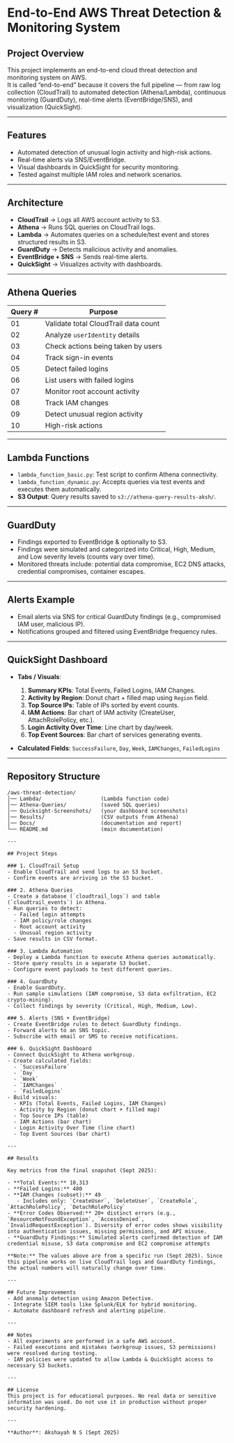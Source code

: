 # End-to-End AWS Threat Detection & Monitoring System

## Project Overview
This project implements an end-to-end cloud threat detection and monitoring system on AWS.  
It is called “end-to-end” because it covers the full pipeline — from raw log collection (CloudTrail) to automated detection (Athena/Lambda), continuous monitoring (GuardDuty), real-time alerts (EventBridge/SNS), and visualization (QuickSight).  

---

## Features
- Automated detection of unusual login activity and high-risk actions.
- Real-time alerts via SNS/EventBridge.
- Visual dashboards in QuickSight for security monitoring.
- Tested against multiple IAM roles and network scenarios.

---

## Architecture
- **CloudTrail** → Logs all AWS account activity to S3.  
- **Athena** → Runs SQL queries on CloudTrail logs.  
- **Lambda** → Automates queries on a schedule/test event and stores structured results in S3.  
- **GuardDuty** → Detects malicious activity and anomalies.  
- **EventBridge + SNS** → Sends real-time alerts.  
- **QuickSight** → Visualizes activity with dashboards.

---

## Athena Queries
| Query # | Purpose                              |
|---------|--------------------------------------|
| 01      | Validate total CloudTrail data count |
| 02      | Analyze `userIdentity` details       |
| 03      | Check actions being taken by users   |
| 04      | Track sign-in events                 |
| 05      | Detect failed logins                 |
| 06      | List users with failed logins        |
| 07      | Monitor root account activity        |
| 08      | Track IAM changes                    |
| 09      | Detect unusual region activity       |
| 10      | High-risk actions                    |

---

## Lambda Functions
- `lambda_function_basic.py`: Test script to confirm Athena connectivity.
- `lambda_function_dynamic.py`: Accepts queries via test events and executes them automatically.
- **S3 Output**: Query results saved to `s3://athena-query-results-aksh/`.

---

## GuardDuty
- Findings exported to EventBridge & optionally to S3.
- Findings were simulated and categorized into Critical, High, Medium, and Low severity levels (counts vary over time).
- Monitored threats include: potential data compromise, EC2 DNS attacks, credential compromises, container escapes.

---

## Alerts Example  
- Email alerts via SNS for critical GuardDuty findings (e.g., compromised IAM user, malicious IP).  
- Notifications grouped and filtered using EventBridge frequency rules.

---

## QuickSight Dashboard
- **Tabs / Visuals**:
  1. **Summary KPIs**: Total Events, Failed Logins, IAM Changes.
  2. **Activity by Region**: Donut chart + filled map using `Region` field.
  3. **Top Source IPs**: Table of IPs sorted by event counts.
  4. **IAM Actions**: Bar chart of IAM activity (CreateUser, AttachRolePolicy, etc.).
  5. **Login Activity Over Time**: Line chart by day/week.
  6. **Top Event Sources**: Bar chart of services generating events.

- **Calculated Fields**: `SuccessFailure`, `Day`, `Week`, `IAMChanges`, `FailedLogins`  

---

## Repository Structure
```plaintext
/aws-threat-detection/
│── Lambda/                   (Lambda function code)
│── Athena-Queries/           (saved SQL queries)
│── Quicksight-Screenshots/   (your dashboard screenshots)
│── Results/                  (CSV outputs from Athena)
│── Docs/                     (documentation and report)
└── README.md                 (main documentation)

---

## Project Steps

### 1. CloudTrail Setup
- Enable CloudTrail and send logs to an S3 bucket.  
- Confirm events are arriving in the S3 bucket.  

### 2. Athena Queries
- Create a database (`cloudtrail_logs`) and table (`cloudtrail_events`) in Athena.  
- Run queries to detect:  
  - Failed login attempts  
  - IAM policy/role changes  
  - Root account activity  
  - Unusual region activity  
- Save results in CSV format.  

### 3. Lambda Automation
- Deploy a Lambda function to execute Athena queries automatically.  
- Store query results in a separate S3 bucket.  
- Configure event payloads to test different queries.  

### 4. GuardDuty
- Enable GuardDuty.  
- Run sample simulations (IAM compromise, S3 data exfiltration, EC2 crypto-mining).  
- Collect findings by severity (Critical, High, Medium, Low).  

### 5. Alerts (SNS + EventBridge)
- Create EventBridge rules to detect GuardDuty findings.  
- Forward alerts to an SNS topic.  
- Subscribe with email or SMS to receive notifications.  

### 6. QuickSight Dashboard
- Connect QuickSight to Athena workgroup.  
- Create calculated fields:  
  - `SuccessFailure`  
  - `Day`  
  - `Week`
  - `IAMChanges`
  - `FailedLogins`   
- Build visuals:  
  - KPIs (Total Events, Failed Logins, IAM Changes)  
  - Activity by Region (donut chart + filled map)  
  - Top Source IPs (table)  
  - IAM Actions (bar chart)  
  - Login Activity Over Time (line chart)  
  - Top Event Sources (bar chart)  

---

## Results

Key metrics from the final snapshot (Sept 2025):

- **Total Events:** 10,313  
- **Failed Logins:** 480  
- **IAM Changes (subset):** 49  
   - Includes only: `CreateUser`, `DeleteUser`, `CreateRole`,  `AttachRolePolicy`, `DetachRolePolicy`  
- **Error Codes Observed:** 20+ distinct errors (e.g., `ResourceNotFoundException`, `AccessDenied`, `InvalidRequestException`). Diversity of error codes shows visibility into authentication issues, missing permissions, and API misuse.  
- **GuardDuty Findings:** Simulated alerts confirmed detection of IAM credential misuse, S3 data compromise and EC2 compromise attempts  

**Note:** The values above are from a specific run (Sept 2025). Since this pipeline works on live CloudTrail logs and GuardDuty findings, the actual numbers will naturally change over time.

---

## Future Improvements
- Add anomaly detection using Amazon Detective.  
- Integrate SIEM tools like Splunk/ELK for hybrid monitoring.  
- Automate dashboard refresh and alerting pipeline.

---

## Notes
- All experiments are performed in a safe AWS account.
- Failed executions and mistakes (workgroup issues, S3 permissions) were resolved during testing.
- IAM policies were updated to allow Lambda & QuickSight access to necessary S3 buckets.

---

## License
This project is for educational purposes. No real data or sensitive information was used. Do not use it in production without proper security hardening.  

---

**Author**: Akshayah N S (Sept 2025)


